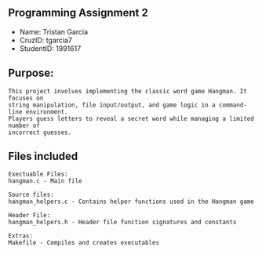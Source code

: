 ## Programming Assignment 2
* Name: Tristan Garcia
* CruzID: tgarcia7
* StudentID: 1991617

## Purpose:
    This project involves implementing the classic word game Hangman. It focuses on
    string manipulation, file input/output, and game logic in a command-line environment.
    Players guess letters to reveal a secret word while managing a limited number of
    incorrect guesses.

## Files included
    Exectuable Files:
    hangman.c - Main file

    Source files:
    hangman_helpers.c - Contains helper functions used in the Hangman game

    Header File:
    hangman_helpers.h - Header file function signatures and constants

    Extras:
    Makefile - Compiles and creates executables
